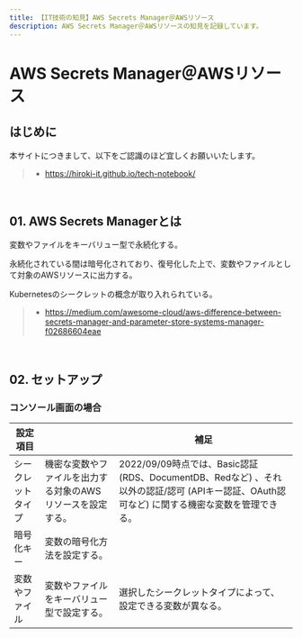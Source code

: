 ```yaml
---
title: 【IT技術の知見】AWS Secrets Manager＠AWSリソース
description: AWS Secrets Manager＠AWSリソースの知見を記録しています。
---
```


# AWS Secrets Manager＠AWSリソース

## はじめに

本サイトにつきまして、以下をご認識のほど宜しくお願いいたします。

> - https://hiroki-it.github.io/tech-notebook/

<br>

## 01. AWS Secrets Managerとは

変数やファイルをキーバリュー型で永続化する。

永続化されている間は暗号化されており、復号化した上で、変数やファイルとして対象のAWSリソースに出力する。

Kubernetesのシークレットの概念が取り入れられている。

> - https://medium.com/awesome-cloud/aws-difference-between-secrets-manager-and-parameter-store-systems-manager-f02686604eae

<br>

## 02. セットアップ

### コンソール画面の場合

| 設定項目           |                                                             | 補足                                                                                                                                         |
| ------------------ | ----------------------------------------------------------- | -------------------------------------------------------------------------------------------------------------------------------------------- |
| シークレットタイプ | 機密な変数やファイルを出力する対象のAWSリソースを設定する。 | 2022/09/09時点では、Basic認証 (RDS、DocumentDB、Redなど) 、それ以外の認証/認可 (APIキー認証、OAuth認可など) に関する機密な変数を管理できる。 |
| 暗号化キー         | 変数の暗号化方法を設定する。                                |                                                                                                                                              |
| 変数やファイル     | 変数やファイルをキーバリュー型で設定する。                  | 選択したシークレットタイプによって、設定できる変数が異なる。                                                                                 |

<br>
